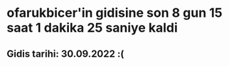 # ofarukbicer'in gidisine son 8 gun 15 saat 1 dakika 25 saniye kaldi

## Gidis tarihi: 30.09.2022 :(